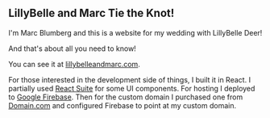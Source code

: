 ## LillyBelle and Marc Tie the Knot!

I'm Marc Blumberg and this is a website for my wedding with LillyBelle Deer!

And that's about all you need to know!

You can see it at [lillybelleandmarc.com](lillybelleandmarc.com).

For those interested in the development side of things, I built it in React. I partially used [React Suite](https://rsuitejs.com/) for some UI components. For hosting I deployed to [Google Firebase](https://firebase.google.com/). Then for the custom domain I purchased one from [Domain.com](https://www.domain.com/) and configured Firebase to point at my custom domain.
